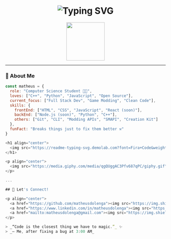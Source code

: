 <h1 align="center">
  <img src="https://readme-typing-svg.demolab.com?font=Fira+Code&weight=700&pause=1000&color=00F7FF&center=true&vCenter=true&width=435&lines=Hi%2C+I'm+Matheus+Dolenga!;Welcome+to+my+coding+lab!;Full+stack+in+progress...+🧪" alt="Typing SVG" />
</h1>

<p align="center">
  <img src="https://media.giphy.com/media/qgQUggAC3Pfv687qPC/giphy.gif" width="120" />
</p>

---

### 🚀 About Me

```js
const matheus = {
  role: "Computer Science Student 👨‍💻",
  loves: ["C++", "Python", "JavaScript", "Open Source"],
  current_focus: ["Full Stack Dev", "Game Modding", "Clean Code"],
  skills: {
    frontEnd: ["HTML", "CSS", "JavaScript", "React (soon)"],
    backEnd: ["Node.js (soon)", "Python", "C++"],
    others: ["Git", "CLI", "Modding APIs", "SMAPI", "Creation Kit"]
  },
  funFact: "Breaks things just to fix them better ⚒️"
}

<h1 align="center">
  <img src="https://readme-typing-svg.demolab.com?font=Fira+Code&weight=700&pause=1000&color=00F7FF&center=true&vCenter=true&width=435&lines=Hi%2C+I'm+Matheus+Dolenga!;Welcome+to+my+coding+lab!;Full+stack+in+progress...+🧪" alt="Typing SVG" />
</h1>

<p align="center">
  <img src="https://media.giphy.com/media/qgQUggAC3Pfv687qPC/giphy.gif" width="120" />
</p>

...

## 📡 Let's Connect!

<p align="center">
  <a href="https://github.com/matheusdolenga"><img src="https://img.shields.io/badge/GitHub-181717?style=for-the-badge&logo=github&logoColor=white"/></a>
  <a href="https://www.linkedin.com/in/matheusdolenga"><img src="https://img.shields.io/badge/LinkedIn-0077B5?style=for-the-badge&logo=linkedin&logoColor=white"/></a>
  <a href="mailto:matheusdolenga@gmail.com"><img src="https://img.shields.io/badge/Gmail-D14836?style=for-the-badge&logo=gmail&logoColor=white"/></a>
</p>

> _“Code is the closest thing we have to magic.”_ ✨  
> _— Me, after fixing a bug at 3:00 AM_
